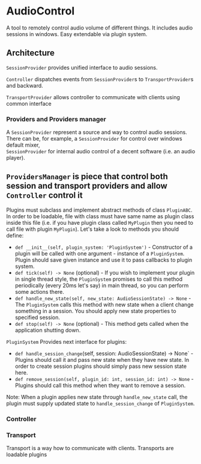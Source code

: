# AudioControl
A tool to remotely control audio volume of different things. It includes audio sessions in windows.
Easy extendable via plugin system.

## Architecture
`SessionProvider` provides unified interface to audio sessions.

`Controller` dispatches events from `SessionProvider`s to `TransportProvider`s and backward.

`TransportProvider` allows controller to communicate with clients using common interface

### Providers and Providers manager
A `SessionProvider` represent a source and way to control audio sessions.
There can be, for example, a `SessionProvider` for control over windows default mixer,  
`SessionProvider` for internal audio control of a decent software (i.e. an audio player).

`ProvidersManager` is piece that control both session and transport providers and allow `Controller` control it  
---------
Plugins must subclass and implement abstract methods of class `PluginABC`.
In order to be loadable, file with class must have same name as plugin class inside this file
(i.e. if you have plugin class called `MyPlugin` then you need to call file with plugin `MyPlugin`).
Let's take a look to methods you should define:
- `def __init__(self, plugin_system: 'PluginSystem')` - Constructor of a plugin will be called with one 
argument - instance of a `PluginSystem`.
Plugin should save given instance and use it to pass callbacks to plugin system.
- `def tick(self) -> None` (optional) - If you wish to implement your plugin in single thread style, the `PluginSystem` 
promises to call this method periodically (every 20ms let's say) in main thread, so you can perform some actions there.
- `def handle_new_state(self, new_state: AudioSessionState) -> None` - The `PluginSystem` calls this method with new state
when a client change something in a session. You should apply new state properties to specified session.
- `def stop(self) -> None` (optional) - This method gets called when the application shutting down.

`PluginSystem` Provides next interface for plugins:
- `def handle_session_change`(self, session: AudioSessionState) -> None` - Plugins should call it and pass new state
when they have new state. In order to create session plugins should simply pass new session state here.
- `def remove_session(self, plugin_id: int, session_id: int) -> None` - Plugins should call this method when they
want to remove a session.

Note: When a plugin applies new state through `handle_new_state` call, the plugin must supply updated state to 
`handle_session_change` of `PluginSystem`.

### Controller

### Transport
Transport is a way how to communicate with clients. Transports are loadable plugins